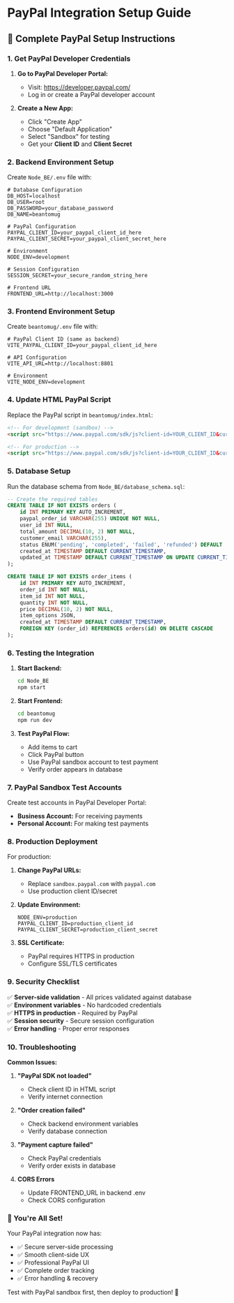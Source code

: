 # PayPal Integration Setup Guide

## 🚀 Complete PayPal Setup Instructions

### 1. Get PayPal Developer Credentials

1. **Go to PayPal Developer Portal:**
   - Visit: https://developer.paypal.com/
   - Log in or create a PayPal developer account

2. **Create a New App:**
   - Click "Create App" 
   - Choose "Default Application"
   - Select "Sandbox" for testing
   - Get your **Client ID** and **Client Secret**

### 2. Backend Environment Setup

Create `Node_BE/.env` file with:

```env
# Database Configuration
DB_HOST=localhost
DB_USER=root
DB_PASSWORD=your_database_password
DB_NAME=beantomug

# PayPal Configuration
PAYPAL_CLIENT_ID=your_paypal_client_id_here
PAYPAL_CLIENT_SECRET=your_paypal_client_secret_here

# Environment
NODE_ENV=development

# Session Configuration
SESSION_SECRET=your_secure_random_string_here

# Frontend URL
FRONTEND_URL=http://localhost:3000
```

### 3. Frontend Environment Setup

Create `beantomug/.env` file with:

```env
# PayPal Client ID (same as backend)
VITE_PAYPAL_CLIENT_ID=your_paypal_client_id_here

# API Configuration
VITE_API_URL=http://localhost:8801

# Environment
VITE_NODE_ENV=development
```

### 4. Update HTML PayPal Script

Replace the PayPal script in `beantomug/index.html`:

```html
<!-- For development (sandbox) -->
<script src="https://www.paypal.com/sdk/js?client-id=YOUR_CLIENT_ID&currency=USD&intent=capture&enable-funding=venmo,card"></script>

<!-- For production -->
<script src="https://www.paypal.com/sdk/js?client-id=YOUR_CLIENT_ID&currency=USD&intent=capture"></script>
```

### 5. Database Setup

Run the database schema from `Node_BE/database_schema.sql`:

```sql
-- Create the required tables
CREATE TABLE IF NOT EXISTS orders (
    id INT PRIMARY KEY AUTO_INCREMENT,
    paypal_order_id VARCHAR(255) UNIQUE NOT NULL,
    user_id INT NULL,
    total_amount DECIMAL(10, 2) NOT NULL,
    customer_email VARCHAR(255),
    status ENUM('pending', 'completed', 'failed', 'refunded') DEFAULT 'pending',
    created_at TIMESTAMP DEFAULT CURRENT_TIMESTAMP,
    updated_at TIMESTAMP DEFAULT CURRENT_TIMESTAMP ON UPDATE CURRENT_TIMESTAMP
);

CREATE TABLE IF NOT EXISTS order_items (
    id INT PRIMARY KEY AUTO_INCREMENT,
    order_id INT NOT NULL,
    item_id INT NOT NULL,
    quantity INT NOT NULL,
    price DECIMAL(10, 2) NOT NULL,
    item_options JSON,
    created_at TIMESTAMP DEFAULT CURRENT_TIMESTAMP,
    FOREIGN KEY (order_id) REFERENCES orders(id) ON DELETE CASCADE
);
```

### 6. Testing the Integration

1. **Start Backend:**
   ```bash
   cd Node_BE
   npm start
   ```

2. **Start Frontend:**
   ```bash
   cd beantomug
   npm run dev
   ```

3. **Test PayPal Flow:**
   - Add items to cart
   - Click PayPal button
   - Use PayPal sandbox account to test payment
   - Verify order appears in database

### 7. PayPal Sandbox Test Accounts

Create test accounts in PayPal Developer Portal:
- **Business Account:** For receiving payments
- **Personal Account:** For making test payments

### 8. Production Deployment

For production:

1. **Change PayPal URLs:**
   - Replace `sandbox.paypal.com` with `paypal.com`
   - Use production client ID/secret

2. **Update Environment:**
   ```env
   NODE_ENV=production
   PAYPAL_CLIENT_ID=production_client_id
   PAYPAL_CLIENT_SECRET=production_client_secret
   ```

3. **SSL Certificate:**
   - PayPal requires HTTPS in production
   - Configure SSL/TLS certificates

### 9. Security Checklist

✅ **Server-side validation** - All prices validated against database  
✅ **Environment variables** - No hardcoded credentials  
✅ **HTTPS in production** - Required by PayPal  
✅ **Session security** - Secure session configuration  
✅ **Error handling** - Proper error responses  

### 10. Troubleshooting

**Common Issues:**

1. **"PayPal SDK not loaded"**
   - Check client ID in HTML script
   - Verify internet connection

2. **"Order creation failed"**
   - Check backend environment variables
   - Verify database connection

3. **"Payment capture failed"**
   - Check PayPal credentials
   - Verify order exists in database

4. **CORS Errors**
   - Update FRONTEND_URL in backend .env
   - Check CORS configuration

### 🎯 You're All Set!

Your PayPal integration now has:
- ✅ Secure server-side processing
- ✅ Smooth client-side UX
- ✅ Professional PayPal UI
- ✅ Complete order tracking
- ✅ Error handling & recovery

Test with PayPal sandbox first, then deploy to production! 🚀 